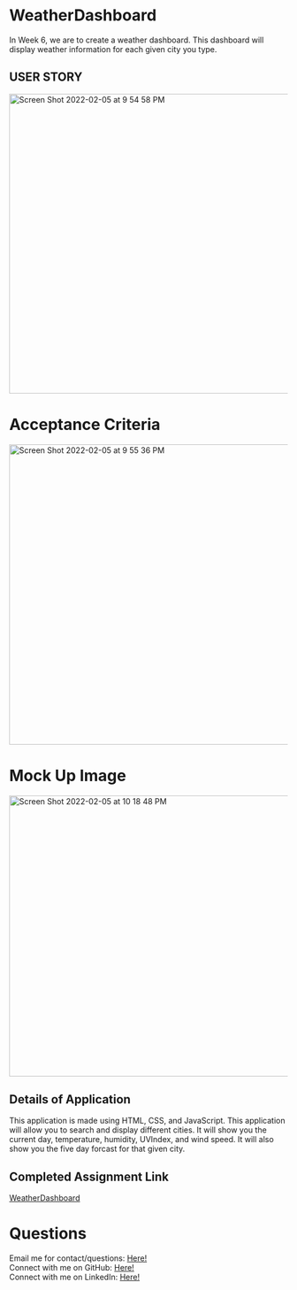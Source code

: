 # WeatherDashboard
In Week 6, we are to create a weather dashboard. This dashboard will display weather information for each given city you type. 
## USER STORY
<img width="542" alt="Screen Shot 2022-02-05 at 9 54 58 PM" src="https://user-images.githubusercontent.com/94761193/152666084-bee591b5-34ce-49cc-a1fc-77ca8c279484.png">


# Acceptance Criteria
<img width="543" alt="Screen Shot 2022-02-05 at 9 55 36 PM" src="https://user-images.githubusercontent.com/94761193/152666086-421e05b7-a04f-4d54-aa5a-cf336e6de85e.png">



# Mock Up Image
<img width="508" alt="Screen Shot 2022-02-05 at 10 18 48 PM" src="https://user-images.githubusercontent.com/94761193/152666504-2aecb28c-1f1e-4c0f-b23f-17fd95b77114.png">


## Details of Application
This application is made using HTML, CSS, and JavaScript.
This application will allow you to search and display different cities. It will show you the current day, temperature, humidity, UVIndex, and wind speed. It will also show you the five day forcast for that given city.

## Completed Assignment Link
[WeatherDashboard](https://lf56.github.io/WeatherDashboard/)

# Questions

Email me for contact/questions: [Here!](leah.fox7@gmail.com)
<br>
Connect with me on GitHub: [Here!](https://github.com/LF56)
<br>
Connect with me on LinkedIn: [Here!](https://www.linkedin.com/in/leah-fox-37963b1a2/)

